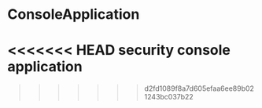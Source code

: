 # ConsoleApplication
<<<<<<< HEAD
security console application
=======
>>>>>>> d2fd1089f8a7d605efaa6ee89b021243bc037b22

